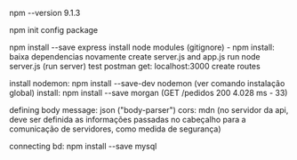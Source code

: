  npm --version
9.1.3

npm init
config package

npm install --save express
install node modules (gitignore) - npm install: baixa dependencias novamente 
create server.js and app.js
run node server.js (run server)
test postman get: localhost:3000
create routes

install nodemon: npm install --save-dev nodemon (ver comando instalação global)
install: npm install --save morgan (GET /pedidos 200 4.028 ms - 33)

defining body message: json ("body-parser")
cors: mdn (no servidor da api, deve ser definida as informações passadas no cabeçalho para a comunicação de servidores, como medida de segurança)

connecting bd: npm install --save mysql